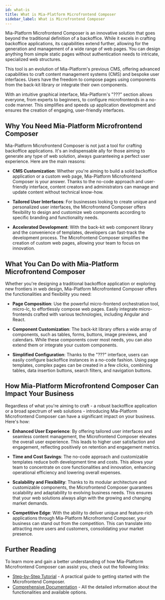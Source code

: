 ```yaml
---
id: what-is
title: What is Mia-Platform Microfrontend Composer
sidebar_label: What is Microfrontend Composer
---
```


Mia-Platform Microfrontend Composer is an innovative solution that goes beyond the traditional definition of a backoffice. While it excels in crafting backoffice applications, its capabilities extend further, allowing for the generation and management of a wide range of web pages. You can design anything from simple static pages without authentication needs to intricate, specialized web structures.

This tool is an evolution of Mia-Platform's previous CMS, offering advanced capabilities to craft content management systems (CMS) and bespoke user interfaces. Users have the freedom to compose pages using components from the back-kit library or integrate their own components.

With an intuitive graphical interface, Mia-Platform's "???" section allows everyone, from experts to beginners, to configure microfrontends in a no-code manner. This simplifies and speeds up application development and ensures the creation of engaging, user-friendly interfaces.

## Why You Need Mia-Platform Microfrontend Composer

Mia-Platform Microfrontend Composer is not just a tool for crafting backoffice applications. It's an indispensable ally for those aiming to generate any type of web solution, always guaranteeing a perfect user experience. Here are the main reasons:

- **CMS Customization**: Whether you're aiming to build a solid backoffice application or a custom web page, Mia-Platform Microfrontend Composer is your answer. Thanks to the no-code approach and user-friendly interface, content creators and administrators can manage and update content without technical know-how.

- **Tailored User Interfaces**: For businesses looking to create unique and personalized user interfaces, the Microfrontend Composer offers flexibility to design and customize web components according to specific branding and functionality needs.

- **Accelerated Development**: With the back-kit web component library and the convenience of templates, developers can fast-track the development process. The Microfrontend Composer simplifies the creation of custom web pages, allowing your team to focus on innovation.

## What You Can Do with Mia-Platform Microfrontend Composer

Whether you're designing a traditional backoffice application or exploring new frontiers in web design, Mia-Platform Microfrontend Composer offers the functionalities and flexibility you need:

- **Page Composition**: Use the powerful micro-frontend orchestration tool, micro-lc, to effortlessly compose web pages. Easily integrate micro-frontends crafted with various technologies, including Angular and React.

- **Component Customization**: The back-kit library offers a wide array of components, such as tables, forms, buttons, image previews, and calendars. While these components cover most needs, you can also extend them or integrate your custom components.

- **Simplified Configuration**: Thanks to the "???" interface, users can easily configure backoffice instances in a no-code fashion. Using page templates, complex pages can be created in a few clicks, combining tables, data insertion buttons, search filters, and navigation buttons.

## How Mia-Platform Microfrontend Composer Can Impact Your Business

Regardless of what you're aiming to craft - a robust backoffice application or a broad spectrum of web solutions - introducing Mia-Platform Microfrontend Composer can have a significant impact on your business. Here's how:

- **Enhanced User Experience**: By offering tailored user interfaces and seamless content management, the Microfrontend Composer elevates the overall user experience. This leads to higher user satisfaction and engagement, reflecting positively on retention and engagement metrics.

- **Time and Cost Savings**: The no-code approach and customizable templates reduce both development time and costs. This allows your team to concentrate on core functionalities and innovation, enhancing operational efficiency and lowering overall expenses.

- **Scalability and Flexibility**: Thanks to its modular architecture and customizable components, the Microfrontend Composer guarantees scalability and adaptability to evolving business needs. This ensures that your web solutions always align with the growing and changing market demands.

- **Competitive Edge**: With the ability to deliver unique and feature-rich applications through Mia-Platform Microfrontend Composer, your business can stand out from the competition. This can translate into attracting more users and customers, consolidating your market presence.

## Further Reading

To learn more and gain a better understanding of how Mia-Platform Microfrontend Composer can assist you, check out the following links:

- [Step-by-Step Tutorial](#) - A practical guide to getting started with the Microfrontend Composer.
- [Comprehensive Documentation](#) - All the detailed information about the functionalities and available options.
